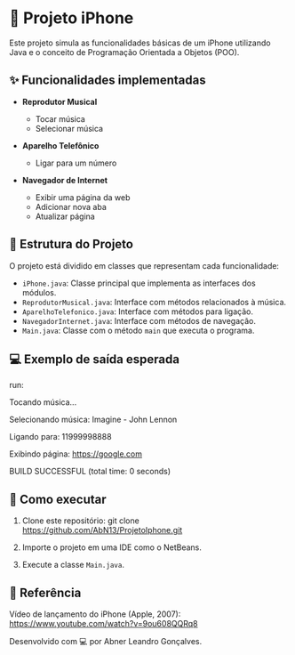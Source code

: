 # 📱 Projeto iPhone

Este projeto simula as funcionalidades básicas de um iPhone utilizando Java e o conceito de Programação Orientada a Objetos (POO).

## ✨ Funcionalidades implementadas

- **Reprodutor Musical**
  - Tocar música
  - Selecionar música

- **Aparelho Telefônico**
  - Ligar para um número

- **Navegador de Internet**
  - Exibir uma página da web
  - Adicionar nova aba
  - Atualizar página

## 🧩 Estrutura do Projeto

O projeto está dividido em classes que representam cada funcionalidade:

- `iPhone.java`: Classe principal que implementa as interfaces dos módulos.
- `ReprodutorMusical.java`: Interface com métodos relacionados à música.
- `AparelhoTelefonico.java`: Interface com métodos para ligação.
- `NavegadorInternet.java`: Interface com métodos de navegação.
- `Main.java`: Classe com o método `main` que executa o programa.

## 💻 Exemplo de saída esperada

run:

Tocando música...

Selecionando música: Imagine - John Lennon

Ligando para: 11999998888

Exibindo página: https://google.com

BUILD SUCCESSFUL (total time: 0 seconds)


## 🚀 Como executar

1. Clone este repositório:
git clone https://github.com/AbN13/ProjetoIphone.git

2. Importe o projeto em uma IDE como o NetBeans.

3. Execute a classe `Main.java`.


## 🎥 Referência

Vídeo de lançamento do iPhone (Apple, 2007):
https://www.youtube.com/watch?v=9ou608QQRq8


Desenvolvido com 💻 por Abner Leandro Gonçalves.
